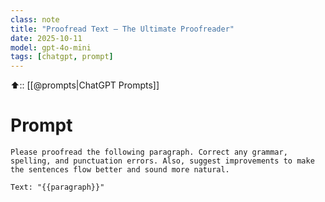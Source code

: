 ```yaml
---
class: note
title: "Proofread Text — The Ultimate Proofreader"
date: 2025-10-11
model: gpt-4o-mini
tags: [chatgpt, prompt]
---
```


⬆️:: [[@prompts|ChatGPT Prompts]]

# Prompt

```text
Please proofread the following paragraph. Correct any grammar, spelling, and punctuation errors. Also, suggest improvements to make the sentences flow better and sound more natural.

Text: "{{paragraph}}"
```